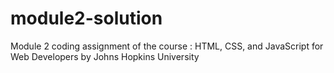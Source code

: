 # module2-solution
Module 2 coding assignment of the course : HTML, CSS, and JavaScript for Web Developers by Johns Hopkins University
